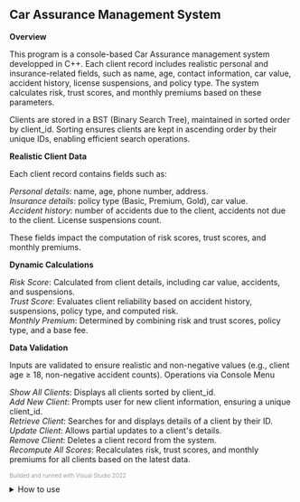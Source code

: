 ## Car Assurance Management System

**Overview**

This program is a console-based Car Assurance management system developped in C++. Each client record includes realistic personal and insurance-related fields, such as name, age, contact information, car value, accident history, license suspensions, and policy type. The system calculates risk, trust scores, and monthly premiums based on these parameters.

Clients are stored in a BST (Binary Search Tree), maintained in sorted order by client_id.
Sorting ensures clients are kept in ascending order by their unique IDs, enabling efficient search operations.

**Realistic Client Data**

Each client record contains fields such as:

*Personal details*: name, age, phone number, address.<br>
*Insurance details*: policy type (Basic, Premium, Gold), car value. <br>
*Accident history*: number of accidents due to the client, accidents not due to the client.
License suspensions count.<br>

These fields impact the computation of risk scores, trust scores, and monthly premiums.

**Dynamic Calculations**

*Risk Score*: Calculated from client details, including car value, accidents, and suspensions.<br>
*Trust Score*: Evaluates client reliability based on accident history, suspensions, policy type, and computed risk.<br>
*Monthly Premium*: Determined by combining risk and trust scores, policy type, and a base fee.<br>

**Data Validation**

Inputs are validated to ensure realistic and non-negative values (e.g., client age ≥ 18, non-negative accident counts).
Operations via Console Menu

*Show All Clients*: Displays all clients sorted by client_id.<br>
*Add New Client*: Prompts user for new client information, ensuring a unique client_id.<br>
*Retrieve Client*: Searches for and displays details of a client by their ID.<br>
*Update Client*: Allows partial updates to a client's details.<br>
*Remove Client*: Deletes a client record from the system.<br>
*Recompute All Scores*: Recalculates risk, trust scores, and monthly premiums for all clients based on the latest data.<br>
<p style="color: #999; font-size: 10px">Builded and runned with Visual Studio 2022</p>

<details>
  <summary>How to use</summary>

    Clone or Download the Repository
    Ensure you have the following files in a single folder:

    incl.h
    struct.cpp
    main.cpp
    Create a New Console Application Project

    Open Visual Studio 2022.
    Select File > New > Project....
    Choose Console App under the C++ section and click Next.
    Name your project and choose a location, then click Create.
    Add Existing Files to the Project

    In the Solution Explorer, right-click on the project name.
    Choose Add > Existing Item....
    Navigate to the folder containing the downloaded files.
    Select incl.h, struct.cpp, and main.cpp, then click Add.
    Verify Project Settings

    Ensure that all three files (incl.h, struct.cpp, and main.cpp) are visible under the project in the Solution Explorer.
    Confirm that the project uses at least the C++11 standard (which is generally the default for Visual Studio 2022).
    Build the Project

    Click on Build > Build Solution in the menu bar, or press Ctrl+Shift+B.
    Check the Output window for any compilation errors. All files should compile without errors.
    Run the Application

    After a successful build, run the program by selecting Debug > Start Without Debugging from the menu, or by pressing Ctrl+F5.
    A console window should appear displaying the menu for the Car Assurance Management System.
    Interact with the System

    Use the console menu to add, retrieve, update, or remove clients, as well as to display all clients or recompute scores.
    Follow the on-screen prompts to enter the required information.
    Formulas and Calculations
    Risk Score: Factors in car value, driver's age, at-fault accidents, license suspensions, and other risk influencers.
    Trust Score: Rewards not-at-fault accidents, penalizes at-fault accidents and suspensions, adjusts for policy type, and reduces by half the risk score.
    Monthly Premium: Starts with a base fee, increases with higher risk, provides discounts for higher trust scores, and adjusts based on policy type.
    Note: The formulas used for computation are examples!

</details> 